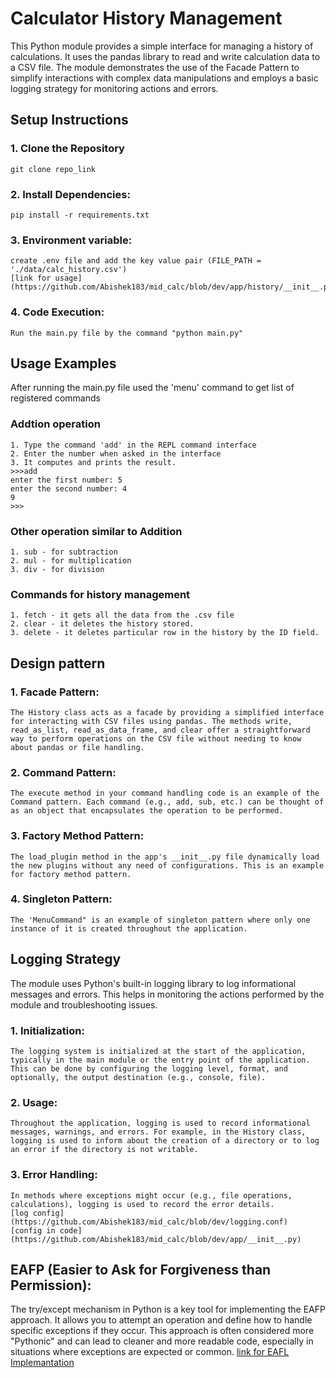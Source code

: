 # Calculator History Management
This Python module provides a simple interface for managing a history of calculations. It uses the pandas library to read and write calculation data to a CSV file. The module demonstrates the use of the Facade Pattern to simplify interactions with complex data manipulations and employs a basic logging strategy for monitoring actions and errors.

## Setup Instructions

### 1. Clone the Repository
    git clone repo_link

### 2. Install Dependencies: 
    pip install -r requirements.txt

### 3. Environment variable:
    create .env file and add the key value pair (FILE_PATH = './data/calc_history.csv')
    [link for usage](https://github.com/Abishek183/mid_calc/blob/dev/app/history/__init__.py)

### 4. Code Execution:
    Run the main.py file by the command "python main.py"


## Usage Examples
After running the main.py file used the 'menu' command to get list of registered commands

### Addtion operation
    1. Type the command 'add' in the REPL command interface
    2. Enter the number when asked in the interface
    3. It computes and prints the result.
    >>>add
    enter the first number: 5
    enter the second number: 4
    9
    >>>
### Other operation similar to Addition
    1. sub - for subtraction
    2. mul - for multiplication
    3. div - for division

### Commands for history management
    1. fetch - it gets all the data from the .csv file
    2. clear - it deletes the history stored.
    3. delete - it deletes particular row in the history by the ID field.

## Design pattern

### 1. Facade Pattern:
    The History class acts as a facade by providing a simplified interface for interacting with CSV files using pandas. The methods write, read_as_list, read_as_data_frame, and clear offer a straightforward way to perform operations on the CSV file without needing to know about pandas or file handling.

### 2. Command Pattern:
    The execute method in your command handling code is an example of the Command pattern. Each command (e.g., add, sub, etc.) can be thought of as an object that encapsulates the operation to be performed.

### 3. Factory Method Pattern:
    The load_plugin method in the app's __init__.py file dynamically load the new plugins without any need of configurations. This is an example for factory method pattern.

### 4. Singleton Pattern:
    The 'MenuCommand" is an example of singleton pattern where only one instance of it is created throughout the application.

## Logging Strategy
The module uses Python's built-in logging library to log informational messages and errors. This helps in monitoring the actions performed by the module and troubleshooting issues.

### 1. Initialization: 
    The logging system is initialized at the start of the application, typically in the main module or the entry point of the application. This can be done by configuring the logging level, format, and optionally, the output destination (e.g., console, file).

### 2. Usage: 
    Throughout the application, logging is used to record informational messages, warnings, and errors. For example, in the History class, logging is used to inform about the creation of a directory or to log an error if the directory is not writable.

### 3. Error Handling: 
    In methods where exceptions might occur (e.g., file operations, calculations), logging is used to record the error details.
    [log config](https://github.com/Abishek183/mid_calc/blob/dev/logging.conf)
    [config in code](https://github.com/Abishek183/mid_calc/blob/dev/app/__init__.py)

## EAFP (Easier to Ask for Forgiveness than Permission):
The try/except mechanism in Python is a key tool for implementing the EAFP approach. It allows you to attempt an operation and define how to handle specific exceptions if they occur. This approach is often considered more "Pythonic" and can lead to cleaner and more readable code, especially in situations where exceptions are expected or common.
[link for EAFL Implemantation](https://github.com/Abishek183/mid_calc/blob/dev/app/plugins/div/__init__.py)